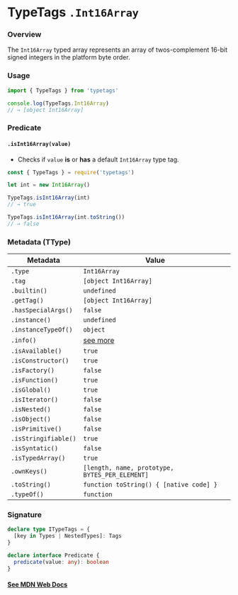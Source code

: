 # TypeTags `.Int16Array`

### Overview

The `Int16Array` typed array represents an array of twos-complement 16-bit signed integers in the platform byte order.

### Usage

```js
import { TypeTags } from 'typetags'

console.log(TypeTags.Int16Array)
// → [object Int16Array]
```

### Predicate

#### `.isInt16Array(value)`

- Checks if `value` **is** or **has** a default `Int16Array` type tag.

```js
const { TypeTags } = require('typetags')

let int = new Int16Array()

TypeTags.isInt16Array(int)
// → true

TypeTags.isInt16Array(int.toString())
// → false
```

### Metadata (TType)

| Metadata             | Value                                          |
| -------------------- | ---------------------------------------------- |
| `.type`              | `Int16Array`                                   |
| `.tag`               | `[object Int16Array]`                          |
| `.builtin()`         | `undefined`                                    |
| `.getTag()`          | `[object Int16Array]`                          |
| `.hasSpecialArgs()`  | `false`                                        |
| `.instance()`        | `undefined`                                    |
| `.instanceTypeOf()`  | `object`                                       |
| `.info()`            | [see more]()                                   |
| `.isAvailable()`     | `true`                                         |
| `.isConstructor()`   | `true`                                         |
| `.isFactory()`       | `false`                                        |
| `.isFunction()`      | `true`                                         |
| `.isGlobal()`        | `true`                                         |
| `.isIterator()`      | `false`                                        |
| `.isNested()`        | `false`                                        |
| `.isObject()`        | `false`                                        |
| `.isPrimitive()`     | `false`                                        |
| `.isStringifiable()` | `true`                                         |
| `.isSyntatic()`      | `false`                                        |
| `.isTypedArray()`    | `true`                                         |
| `.ownKeys()`         | `[length, name, prototype, BYTES_PER_ELEMENT]` |
| `.toString()`        | `function toString() { [native code] }`        |
| `.typeOf()`          | `function`                                     |

### Signature

```ts
declare type ITypeTags = {
  [key in Types | NestedTypes]: Tags
}

declare interface Predicate {
  predicate(value: any): boolean
}
```

#### [See MDN Web Docs](https://developer.mozilla.org/en-US/docs/Web/JavaScript/Reference/Global_Objects/Int16Array)
